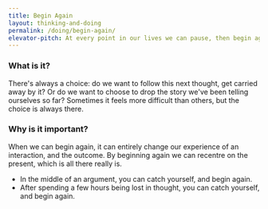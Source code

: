 ```yaml
---
title: Begin Again
layout: thinking-and-doing
permalink: /doing/begin-again/
elevator-pitch: At every point in our lives we can pause, then begin again, with a fresh, open-hearted, perspective.
---
```


### What is it?

There's always a choice: do we want to follow this next thought, get carried away by it? Or do we want to choose to drop the story we've been telling ourselves so far? Sometimes it feels more difficult than others, but the choice is always there.

### Why is it important?

When we can begin again, it can entirely change our experience of an interaction, and the outcome. By beginning again we can recentre on the present, which is all there really is.

- In the middle of an argument, you can catch yourself, and begin again.
- After spending a few hours being lost in thought, you can catch yourself, and begin again.